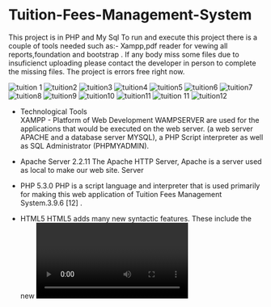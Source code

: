 # Tuition-Fees-Management-System
This project  is in PHP and My Sql
To run and execute this project there is a couple of tools needed such as:- Xampp,pdf reader for vewing all reports,foundation and bootstrap  .
If any body miss some files due to insuficienct uploading please contact the developer in person to complete the missing files.
The project is errors free right now.

![tuition  1](https://user-images.githubusercontent.com/58703612/107620614-458fbd00-6c55-11eb-84e0-92fc99e79372.png)
![tuition2](https://user-images.githubusercontent.com/58703612/107620624-488aad80-6c55-11eb-82c6-25abdb472510.png)
![tuition3](https://user-images.githubusercontent.com/58703612/107620633-4b859e00-6c55-11eb-8bbc-9169110a04b0.png)
![tuition4](https://user-images.githubusercontent.com/58703612/107620641-4fb1bb80-6c55-11eb-8c98-dad3cf0396f9.png)
![tuition5](https://user-images.githubusercontent.com/58703612/107620656-54766f80-6c55-11eb-9146-bfdb04e1a050.png)
![tuition6](https://user-images.githubusercontent.com/58703612/107620663-56d8c980-6c55-11eb-848e-fba33b4a31f2.png)
![tuition7](https://user-images.githubusercontent.com/58703612/107620671-593b2380-6c55-11eb-818d-a5f4537f3ccc.png)
![tuition8](https://user-images.githubusercontent.com/58703612/107620682-5b9d7d80-6c55-11eb-8449-938994df3fd8.png)
![tuition9](https://user-images.githubusercontent.com/58703612/107620688-60623180-6c55-11eb-9a61-58bd1501b141.png)
![tuition10](https://user-images.githubusercontent.com/58703612/107620697-648e4f00-6c55-11eb-90ac-98e1f1d000da.png)
![tuition11](https://user-images.githubusercontent.com/58703612/107620702-69eb9980-6c55-11eb-8c93-dc672d6caa87.png)
![tuition 11](https://user-images.githubusercontent.com/58703612/107620711-6ce68a00-6c55-11eb-9d6f-8f4d207a5dbe.png)
![tuition12](https://user-images.githubusercontent.com/58703612/107620718-707a1100-6c55-11eb-972c-aa91b8f81904.png)

- Technological  Tools   
XAMPP  - Platform of Web Development
WAMPSERVER are used for the applications that would be executed on the web server. (a web server APACHE and a database server MYSQL), a PHP Script interpreter as well as SQL Administrator (PHPMYADMIN).

- Apache Server 2.2.11
The Apache HTTP Server,  Apache is a server used as local to make our web site. Server 

- PHP 5.3.0
PHP is a script language and interpreter that is used primarily for making this web application of Tuition Fees Management System.3.9.6 [12] .

- HTML5  HTML5 adds many new syntactic features. These include the new <video>, <audio> and <canvas> elements, as well as the integration of scalable vector graphics (SVG) content (that replaces the uses of generic <object> tags).
  
- JQuery is a multi-browser JavaScript library designed to simplify the client-side scripting of HTML. 
- CSS 3
CSS3 are a presentational effect which allow property changes in CSS values, including background-color, width, height, opacity, and many more. The  CSS3 code  in our  implementation had  allowed us  as  web masters  to take  the  measures  and  color  and  the  format you  can  use  in implementing  and  designing  the  web  application  .

- MYSQL 5.1.36
MySQL database allows us to create a relational database structure on a web-server somewhere in order to store data or automate procedures. MySQL is what holds all of our tables,  PHP acts as our queries (among other things), and our forms are basically web page with all of this combined, we have create truly spectacular projects on the web. 

- Javascript
JavaScript is a programming language used to make web pages interactive. 
JavaScript is use the Scripts in computer programming, and a script is a program or sequence of instructions that is interpreted or carried out by another program rather than by the computer processor. In general, script languages are easier and faster to code than the more structured and compiled languages it is reason why we have preferred this one to carry out this project  .

